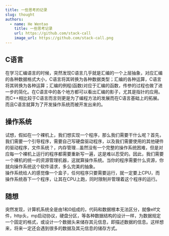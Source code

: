 ```yaml
---
title: 一些思考的记录
slug: thought
authors:
  - name: He Wentao
    title: 一些思考记录
    url: https://github.com/stack-call
    image_url: https://github.com/stack-call.png
---
```


## C语言
在学习汇编语言的时候，突然发现C语言几乎就是汇编的一个上层抽象，对应汇编的各种数据格式大小，C语言将其转换为各种数据类型；汇编的各种运算，C语言将其转换为各种运算；汇编的例程(函数)对应于汇编的函数，传参的过程也做了进一步的简化。在C语言中的各个地方都可以看出汇编的影子，尤其是指针的应用。而C++相比较于C语言而言则更是为了编程方法的发展而在C语言基础上的拓展。而且C语言就算为了开发操作系统而被开发出来的。

## 操作系统
试想，假如在一个裸机上，我们想实现一个程序，那么我们需要干什么呢？首先，我们需要一个引导程序，需要自己写硬盘驱动程序，以及我们需要使用的其他硬件的驱动程序，文件系统？，内存管理...虽然没有一个完整的操作系统困难，但是对应每一个裸机上运行的程序都需要重新写一遍，这是难以忍受的。因此，我们需要一个裸机的统一的资源管理机器，这就算操作系统。当你的程序需要什么资源，你就向操作系统这个软件请求，多么完美的抽象。  
操作系统给人的感觉像一个盒子，任何程序只要需要运行，就一定要上CPU，而操作系统吞下一个程序，让其在CPU上跑，同时限制并管理着这个程序的运行。

## 随想
突然发现，计算机系统全是由1和0组成的，代码和数据根本无法区分，就像elf文件，http头，mp启动协议，硬盘分区，等各种数据结构的设计一样，为数据规定一个固定的格式，或设计一个数据头来储存其元信息，即描述数据的信息。这样想来，将来一定还会遇到很多的数据及其元信息的储存方式。